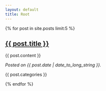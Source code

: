 ```yaml
---
layout: default
title: Root
---
```


{% for post in site.posts limit:5 %}
<article>

# <a href="{{ post.url }}">{{ post.title }}</a> #

{{ post.content }}

<em>Posted on {{ post.date | date_to_long_string }}.</em>

{{ post.categories }}
</article>
{% endfor %}
